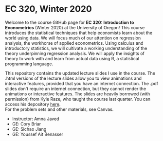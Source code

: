 
# EC 320, Winter 2020

Welcome to the course GitHub page for **EC 320: Introduction to Econometrics** (Winter 2020) at the University of Oregon! This course introduces the statistical techniques that help economists learn about the world using data. We will focus much of our attention on regression analysis, the workhorse of applied econometrics. Using calculus and introductory statistics, we will cultivate a working understanding of the theory underpinning regression analysis. We will apply the insights of theory to work with and learn from actual data using R, a statistical programming language.

This repository contains the updated lecture slides I use in the course. The .html versions of the lecture slides allow you to view animations and interactive features, provided that you have an internet connection. The .pdf slides don't require an internet connection, but they cannot render the animations or interactive features. The slides are heavily borrowed (with permission) from Kyle Raze, who taught the course last quarter. You can access his depository [here](https://github.com/kyleraze/Intro_Econometrics_F19).  
For the problem sets and other materials, see Canvas.

- Instructor: Amna Javed 
- GE: Cory Briar
- GE: Sichao Jiang
- GE: Youssef Ait Benasser

